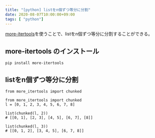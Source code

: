 ```yaml
---
title: "[python] listをn個ずつ等分に分割"
date: 2020-08-07T10:00:00+09:00
tags: [ "python"]
---
```


[more-itertools](https://more-itertools.readthedocs.io/en/stable/)を使うことで、listをn個ずつ等分に分割することができる。


## more-itertools のインストール

```
pip install more-itertools
```

## listをn個ずつ等分に分割

```
from more_itertools import chunked

from more_itertools import chunked
l = [0, 1, 2, 3, 4, 5, 6, 7, 8]

list(chunked(l, 2))
# [[0, 1], [2, 3], [4, 5], [6, 7], [8]]

list(chunked(l, 3))
# [[0, 1, 2], [3, 4, 5], [6, 7, 8]]
```
